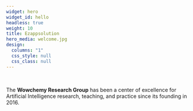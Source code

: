 ```yaml
---
widget: hero
widget_id: hello
headless: true
weight: 10
title: Ezappsolution
hero_media: welcome.jpg
design:
  columns: "1"
  css_style: null
  css_class: null
---
```


<br>

The **Wowchemy Research Group** has been a center of excellence for Artificial Intelligence research, teaching, and practice since its founding in 2016.
